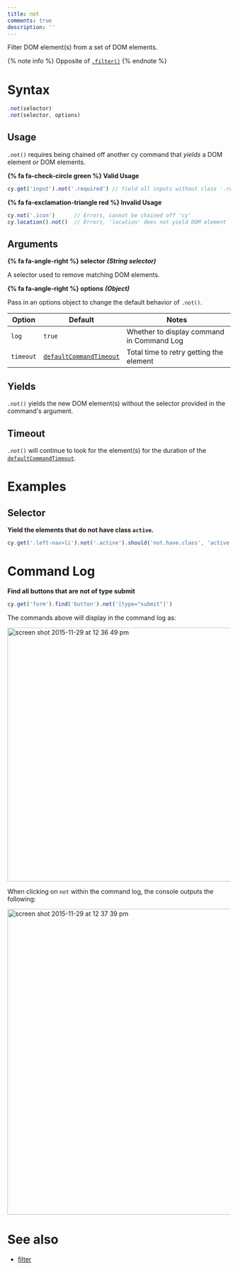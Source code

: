 ```yaml
---
title: not
comments: true
description: ''
---
```


Filter DOM element(s) from a set of DOM elements.

{% note info %}
Opposite of [`.filter()`](https://on.cypress.io/api/filter)
{% endnote %}

# Syntax

```javascript
.not(selector)
.not(selector, options)
```

## Usage

`.not()` requires being chained off another cy command that *yields* a DOM element or DOM elements.

**{% fa fa-check-circle green %} Valid Usage**

```javascript
cy.get('input').not('.required') // Yield all inputs without class '.required'
```

**{% fa fa-exclamation-triangle red %} Invalid Usage**

```javascript
cy.not('.icon')      // Errors, cannot be chained off 'cy'
cy.location().not()  // Errors, 'location' does not yield DOM element
```

## Arguments

**{% fa fa-angle-right %} selector**  ***(String selector)***

A selector used to remove matching DOM elements.

**{% fa fa-angle-right %} options**  ***(Object)***

Pass in an options object to change the default behavior of `.not()`.

Option | Default | Notes
--- | --- | ---
`log` | `true` | Whether to display command in Command Log
`timeout` | [`defaultCommandTimeout`](https://on.cypress.io/guides/configuration#timeouts) | Total time to retry getting the element

## Yields

`.not()` yields the new DOM element(s) without the selector provided in the command's argument.

## Timeout

`.not()` will continue to look for the element(s) for the duration of the [`defaultCommandTimeout`](https://on.cypress.io/guides/configuration#timeouts).

# Examples

## Selector

**Yield the elements that do not have class `active`.**

```javascript
cy.get('.left-nav>li').not('.active').should('not.have.class', 'active') // true
```

# Command Log

**Find all buttons that are not of type submit**

```javascript
cy.get('form').find('button').not('[type="submit"]')
```

The commands above will display in the command log as:

<img width="572" alt="screen shot 2015-11-29 at 12 36 49 pm" src="https://cloud.githubusercontent.com/assets/1271364/11458817/0a846c3c-9696-11e5-9901-5f4376629e75.png">

When clicking on `not` within the command log, the console outputs the following:

<img width="689" alt="screen shot 2015-11-29 at 12 37 39 pm" src="https://cloud.githubusercontent.com/assets/1271364/11458819/0d6870f6-9696-11e5-9364-2685b8ffc71b.png">

# See also

- [filter](https://on.cypress.io/api/filter)
